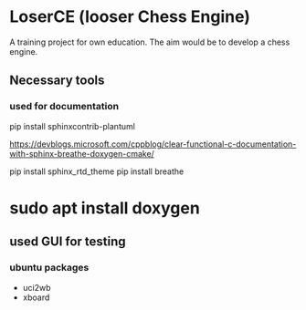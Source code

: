 # LoserCE (looser Chess Engine)

A training project for own education. The aim would be to develop a chess engine. 

## Necessary tools

### used for documentation

pip install sphinxcontrib-plantuml

https://devblogs.microsoft.com/cppblog/clear-functional-c-documentation-with-sphinx-breathe-doxygen-cmake/

pip install sphinx_rtd_theme
pip install breathe
# sudo apt install doxygen
 


## used GUI for testing

### ubuntu packages

- uci2wb
- xboard
